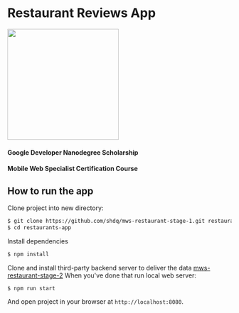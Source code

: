# Restaurant Reviews App
<img src="https://cherniaev.com/udacity/Google-Dev-EMEA-Badge.png" height="250">

#### Google Developer Nanodegree Scholarship
#### Mobile Web Specialist Certification Course

## How to run the app
Clone project into new directory:
``` bash
$ git clone https://github.com/shdq/mws-restaurant-stage-1.git restaurants-app
$ cd restaurants-app
```
Install dependencies
``` bash
$ npm install
```
Clone and install third-party backend server to deliver the data
[mws-restaurant-stage-2](https://github.com/udacity/mws-restaurant-stage-2)
When you've done that run local web server:
``` bash
$ npm run start
```
And open project in your browser at `http://localhost:8080`.
